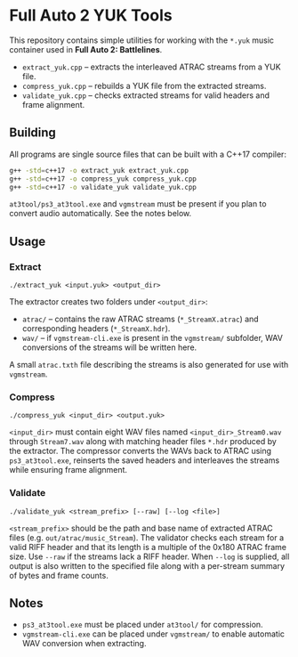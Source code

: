 # Full Auto 2 YUK Tools

This repository contains simple utilities for working with the `*.yuk` music container used in **Full Auto 2: Battlelines**.

- `extract_yuk.cpp` – extracts the interleaved ATRAC streams from a YUK file.
- `compress_yuk.cpp` – rebuilds a YUK file from the extracted streams.
- `validate_yuk.cpp` – checks extracted streams for valid headers and frame alignment.

## Building

All programs are single source files that can be built with a C++17 compiler:

```bash
g++ -std=c++17 -o extract_yuk extract_yuk.cpp
g++ -std=c++17 -o compress_yuk compress_yuk.cpp
g++ -std=c++17 -o validate_yuk validate_yuk.cpp
```

`at3tool/ps3_at3tool.exe` and `vgmstream` must be present if you plan to convert audio automatically. See the notes below.

## Usage

### Extract

```
./extract_yuk <input.yuk> <output_dir>
```

The extractor creates two folders under `<output_dir>`:

- `atrac/` – contains the raw ATRAC streams (`*_StreamX.atrac`) and
  corresponding headers (`*_StreamX.hdr`).
- `wav/` – if `vgmstream-cli.exe` is present in the `vgmstream/` subfolder,
  WAV conversions of the streams will be written here.

A small `atrac.txth` file describing the streams is also generated for use with
`vgmstream`.

### Compress

```
./compress_yuk <input_dir> <output.yuk>
```

`<input_dir>` must contain eight WAV files named
`<input_dir>_Stream0.wav` through `Stream7.wav` along with matching header files
`*.hdr` produced by the extractor. The compressor converts the WAVs back to ATRAC
using `ps3_at3tool.exe`, reinserts the saved headers and interleaves the streams
while ensuring frame alignment.

### Validate

```
./validate_yuk <stream_prefix> [--raw] [--log <file>]
```

`<stream_prefix>` should be the path and base name of extracted ATRAC files
(e.g. `out/atrac/music_Stream`). The validator checks each stream for a valid
RIFF header and that its length is a multiple of the 0x180 ATRAC frame size.
Use `--raw` if the streams lack a RIFF header. When `--log` is supplied, all
output is also written to the specified file along with a per-stream summary
of bytes and frame counts.

## Notes

- `ps3_at3tool.exe` must be placed under `at3tool/` for compression.
- `vgmstream-cli.exe` can be placed under `vgmstream/` to enable automatic
  WAV conversion when extracting.
